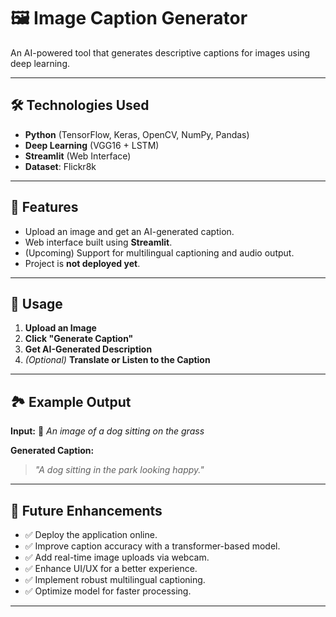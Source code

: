 # 🖼️ Image Caption Generator  

An AI-powered tool that generates descriptive captions for images using deep learning.  

---

## 🛠️ Technologies Used  
- **Python** (TensorFlow, Keras, OpenCV, NumPy, Pandas)  
- **Deep Learning** (VGG16 + LSTM)  
- **Streamlit** (Web Interface)  
- **Dataset**: Flickr8k  

---

## 🚀 Features  
- Upload an image and get an AI-generated caption.  
- Web interface built using **Streamlit**.  
- (Upcoming) Support for multilingual captioning and audio output.  
- Project is **not deployed yet**.  

---

## 📌 Usage  
1. **Upload an Image**  
2. **Click "Generate Caption"**  
3. **Get AI-Generated Description**  
4. *(Optional)* **Translate or Listen to the Caption**  

---

## 🏞️ Example Output  
**Input:** 🐶 *An image of a dog sitting on the grass*  

**Generated Caption:**  
> *"A dog sitting in the park looking happy."*   

---

## 🔮 Future Enhancements  
- ✅ Deploy the application online.  
- ✅ Improve caption accuracy with a transformer-based model.  
- ✅ Add real-time image uploads via webcam.  
- ✅ Enhance UI/UX for a better experience.  
- ✅ Implement robust multilingual captioning.  
- ✅ Optimize model for faster processing.  

---
